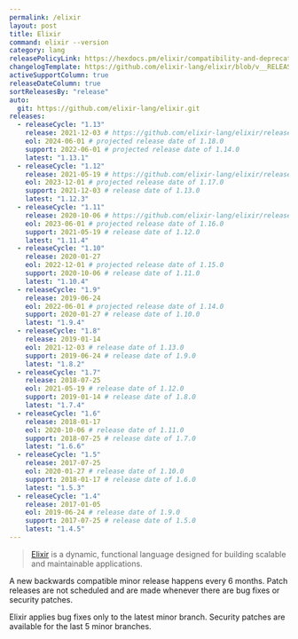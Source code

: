 ```yaml
---
permalink: /elixir
layout: post
title: Elixir
command: elixir --version
category: lang
releasePolicyLink: https://hexdocs.pm/elixir/compatibility-and-deprecations.html
changelogTemplate: https://github.com/elixir-lang/elixir/blob/v__RELEASE_CYCLE__/CHANGELOG.md
activeSupportColumn: true
releaseDateColumn: true
sortReleasesBy: "release"
auto:
  git: https://github.com/elixir-lang/elixir.git
releases:
  - releaseCycle: "1.13"
    release: 2021-12-03 # https://github.com/elixir-lang/elixir/releases/tag/v1.13.0
    eol: 2024-06-01 # projected release date of 1.18.0
    support: 2022-06-01 # projected release date of 1.14.0
    latest: "1.13.1"
  - releaseCycle: "1.12"
    release: 2021-05-19 # https://github.com/elixir-lang/elixir/releases/tag/v1.12.0
    eol: 2023-12-01 # projected release date of 1.17.0
    support: 2021-12-03 # release date of 1.13.0
    latest: "1.12.3"
  - releaseCycle: "1.11"
    release: 2020-10-06 # https://github.com/elixir-lang/elixir/releases/tag/v1.11.0
    eol: 2023-06-01 # projected release date of 1.16.0
    support: 2021-05-19 # release date of 1.12.0
    latest: "1.11.4"
  - releaseCycle: "1.10"
    release: 2020-01-27
    eol: 2022-12-01 # projected release date of 1.15.0
    support: 2020-10-06 # release date of 1.11.0
    latest: "1.10.4"
  - releaseCycle: "1.9"
    release: 2019-06-24
    eol: 2022-06-01 # projected release date of 1.14.0
    support: 2020-01-27 # release date of 1.10.0
    latest: "1.9.4"
  - releaseCycle: "1.8"
    release: 2019-01-14
    eol: 2021-12-03 # release date of 1.13.0
    support: 2019-06-24 # release date of 1.9.0
    latest: "1.8.2"
  - releaseCycle: "1.7"
    release: 2018-07-25
    eol: 2021-05-19 # release date of 1.12.0
    support: 2019-01-14 # release date of 1.8.0
    latest: "1.7.4"
  - releaseCycle: "1.6"
    release: 2018-01-17
    eol: 2020-10-06 # release date of 1.11.0
    support: 2018-07-25 # release date of 1.7.0
    latest: "1.6.6"
  - releaseCycle: "1.5"
    release: 2017-07-25
    eol: 2020-01-27 # release date of 1.10.0
    support: 2018-01-17 # release date of 1.6.0
    latest: "1.5.3"
  - releaseCycle: "1.4"
    release: 2017-01-05
    eol: 2019-06-24 # release date of 1.9.0
    support: 2017-07-25 # release date of 1.5.0
    latest: "1.4.5"
---
```

>[Elixir](https://elixir-lang.org/) is a dynamic, functional language designed for building scalable and maintainable applications.

A new backwards compatible minor release happens every 6 months. Patch releases are not scheduled and are made whenever there are bug fixes or security patches.

Elixir applies bug fixes only to the latest minor branch. Security patches are available for the last 5 minor branches.

